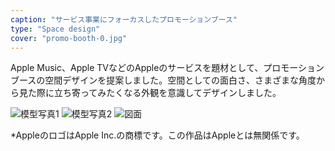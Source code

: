 ```yaml
---
caption: "サービス事業にフォーカスしたプロモーションブース"
type: "Space design"
cover: "promo-booth-0.jpg"
---
```


Apple Music、Apple TVなどのAppleのサービスを題材として、プロモーションブースの空間デザインを提案しました。空間としての面白さ、さまざまな角度から見た際に立ち寄ってみたくなる外観を意識してデザインしました。

![模型写真1](/images/promo-booth-1.jpg)
![模型写真2](/images/promo-booth-2.jpg)
![図面](/images/promo-booth-3.png)

*AppleのロゴはApple Inc.の商標です。この作品はAppleとは無関係です。